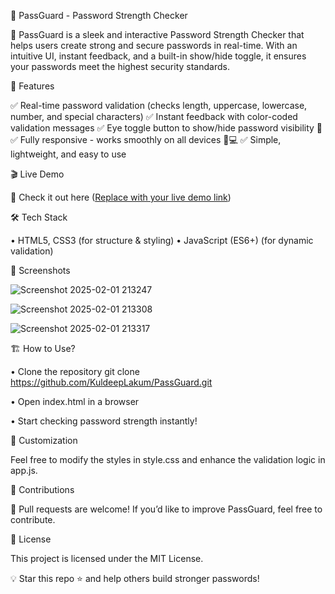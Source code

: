 🔐 PassGuard - Password Strength Checker

🚀 PassGuard is a sleek and interactive Password Strength Checker that helps users create strong and secure passwords in real-time. With an intuitive UI, instant feedback, and a built-in show/hide toggle, it ensures your passwords meet the highest security standards.

🌟 Features

✅ Real-time password validation (checks length, uppercase, lowercase, number, and special characters)
✅ Instant feedback with color-coded validation messages
✅ Eye toggle button to show/hide password visibility 🔁
✅ Fully responsive - works smoothly on all devices 📱💻
✅ Simple, lightweight, and easy to use

🎬 Live Demo

🔗 Check it out here ([Replace with your live demo link](https://kuldeeplakum.github.io/Lockify-/))

🛠 Tech Stack

• HTML5, CSS3 (for structure & styling)
• JavaScript (ES6+) (for dynamic validation)

📸 Screenshots

![Screenshot 2025-02-01 213247](https://github.com/user-attachments/assets/9131f0e1-f071-4107-ba5b-6d55b3b83a67)

![Screenshot 2025-02-01 213308](https://github.com/user-attachments/assets/79b00d1f-c9dc-4f07-b772-3149b2731231)

![Screenshot 2025-02-01 213317](https://github.com/user-attachments/assets/cf620ddc-8f34-4b45-a4f8-6b8baa87692e)

🏗 How to Use?

• Clone the repository
git clone https://github.com/KuldeepLakum/PassGuard.git

• Open index.html in a browser

• Start checking password strength instantly!

🎨 Customization

Feel free to modify the styles in style.css and enhance the validation logic in app.js.

🤝 Contributions

🚀 Pull requests are welcome! If you’d like to improve PassGuard, feel free to contribute.

📝 License

This project is licensed under the MIT License.

💡 Star this repo ⭐ and help others build stronger passwords!
